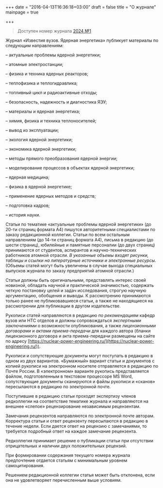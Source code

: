 +++
date = "2016-04-13T16:36:18+03:00"
draft = false
title = "О журнале"
mainpage = true

+++

> Доступен номер журнала [2024 №1](/issue/2024-01/)

Журнал «Известия вузов. Ядерная энергетика» публикует материалы по
следующим направлениям:

– актуальные проблемы ядерной энергетики;

– атомные электростанции;

– физика и техника ядерных реакторов;

– теплофизика и теплогидравлика;

– топливный цикл и радиоактивные отходы;

– безопасность, надежность и диагностика ЯЭУ;

– материалы и ядерная энергетика;

– химия, физика и техника теплоносителей;

– вывод из эксплуатации;

– экология ядерной энергетики;

– экономика ядерной энергетики;

– методы прямого преобразования ядерной энергии;

– моделирование процессов в объектах ядерной энергетики;

– ядерная медицина;

– физика в ядерной энергетике;

– применение ядерных методов и средств;

– подготовка кадров;

– история науки.

Статьи по тематике «актуальные проблемы ядерной энергетики» (до 20-ти страниц формата А4) пишутся авторитетными специалистами по заказу редакционной коллегии. 
Статьи по всем остальным направлениям (до 14-ти страниц формата А4), письма в редакцию (до шести страниц), юбилейные и памятные персоналии (до двух страниц) принимаются от студентов, аспирантов и научно-технических работников атомной отрасли. 
*В указанные объемы входят рисунки, таблицы и ссылки на литературные источники и электронные ресурсы.* 
(Объемы статей могут быть увеличены в случае выхода специальных выпусков журнала по заказу предприятий атомной отрасли.)

Статьи должны быть оригинальными, представлять интерес своей новизной, обладать научной и практической значимостью, содержать четкую постановку целей и задач исследования, строгую научную аргументацию, обобщения и выводы.
К рассмотрению принимаются только ранее не публиковавшиеся статьи, а также не находящиеся на рассмотрении для публикации в другом издательстве.

Рукописи статей направляются в редакцию *по рекомендациям* кафедр вузов или НТС отделов и должны сопровождаться *экспертными заключениями* о возможности опубликования, а также *лицензионными договорами* и *актами приема-передачи* для каждого автора (бланки лицензионного договора и акта приема-передачи размещены на сайте по адресу [https://nuclear-power-engineering.ru/](https://nuclear-power-engineering.ru/)).

Рукописи и сопутствующие документы могут поступать в редакцию в одном из двух вариантов.
«Бумажный» вариант статьи и документов с копией рукописи на электронном носителе отправляется в редакцию по Почте России.
В «электронном» варианте рукопись представляется файлом, подготовленным в текстовом процессоре MS Word, сопутствующие документы сканируются и файлы рукописи и «сканов» пересылаются в редакцию по электронной почте.

Поступившие в редакцию статьи проходят экспертизу членов редколлегии на соответствие тематике журнала и направляются на внешнее «слепое» рецензирование независимым рецензентам.

Замечания рецензентов направляются по электронной почте авторам.
Корректура статьи и ответ рецензенту пересылаются в редакцию в течение недели.
Если дается ответ на рецензию с замечаниями, то требуется подробный ответ на каждое замечание рецензента.

Редколлегия принимает решение о публикации статьи при отсутствии отрицательных и наличии двух положительных рецензий.

При формировании содержания текущего номера журнала предпочтение отдается статьям с минимальным уровнем самоцитирования.

Решением редакционной коллегии статья может быть отклонена, если она не удовлетворяет перечисленным выше условиям.
